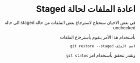 ﻿<div dir = rtl >

# اعادة الملفات لحالة Staged 

في بعض الاحيان ستحتاج لاسترجاع بعض الملفات من حالة staged الى حالة unchecked

بأستخدام هذا الأمر بتقوم بأسترجاع الملفات

` اسم الملف git restore --staged `

وتقدر تتحقق بأستخدام امر `git status`
 </dir>
